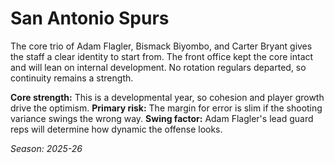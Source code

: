 # San Antonio Spurs

The core trio of Adam Flagler, Bismack Biyombo, and Carter Bryant gives the staff a clear identity to start from.
The front office kept the core intact and will lean on internal development.
No rotation regulars departed, so continuity remains a strength.

**Core strength:** This is a developmental year, so cohesion and player growth drive the optimism.
**Primary risk:** The margin for error is slim if the shooting variance swings the wrong way.
**Swing factor:** Adam Flagler's lead guard reps will determine how dynamic the offense looks.

_Season: 2025-26_
